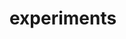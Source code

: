 # experiments

<!-- No SDK Installation -->
<!-- No SDK Example Usage -->
<!-- No SDK Available Operations -->


<!-- Start Dev Containers -->



<!-- End Dev Containers -->

<!-- Placeholder for Future Speakeasy SDK Sections -->


